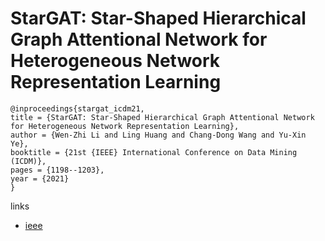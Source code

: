 # StarGAT: Star-Shaped Hierarchical Graph Attentional Network for Heterogeneous Network Representation Learning

```
@inproceedings{stargat_icdm21,
title = {StarGAT: Star-Shaped Hierarchical Graph Attentional Network for Heterogeneous Network Representation Learning},
author = {Wen-Zhi Li and Ling Huang and Chang-Dong Wang and Yu-Xin Ye},
booktitle = {21st {IEEE} International Conference on Data Mining (ICDM)},
pages = {1198--1203},
year = {2021}
}
```

links
- [ieee](https://ieeexplore.ieee.org/document/9678997)

